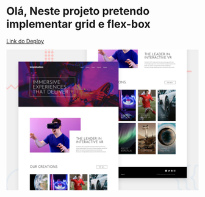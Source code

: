 # Olá, Neste projeto pretendo implementar grid e flex-box
[Link do Deploy](https://alexandreduara.github.io/landing-page-grid/)

![Design preview for the Loopstudios landing page coding challenge](./design/desktop-preview.jpg)

